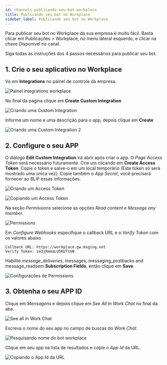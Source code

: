 ```yaml
---
id: channels-publicando-seu-bot-workplace
title: Publicando seu bot no Workplace
sidebar_label: Publicando seu bot no Workplace
---
```


Para publicar seu bot no Workplace da sua empresa é muito fácil. Basta clicar em Publicações > Workplace, no menu lateral esquerdo, e clicar na chave Disponível no canal.

Siga todas as instruções dos 4 passos necessários para publicar seu bot.

## 1. Crie o seu aplicativo no Workplace

Va em **Integrations** no painel de controle da empresa.

![Painel integrations workplace](/img/practice/channels/channels-publicando-seu-bot-workplace-1.png)<br>

No final da pagina clique em **Create Custom Integration**

![Criando uma Custom Integration](/img/practice/channels/channels-publicando-seu-bot-workplace-2.png)<br>

Informe um nome e uma descrição para o app, depois clique em **Create**

![Criando uma Custom Integration 2](/img/practice/channels/channels-publicando-seu-bot-workplace-3.png)<br>

## 2. Configure o seu APP

O diálogo **Edit Custom Integration** irá abrir após criar o app. O *Page Access Token* será necessário futuramente. Crie um clicando em **Create Access Token**. Copie o token e salve-o em um local temporário (Este token só será mostrado uma unica vez). Copie também o *App Secret*, você precisará fornecer ao BLiP essas informações.

![Criando um Access Token](/img/practice/channels/channels-publicando-seu-bot-workplace-4.png)<br>

![Copiando um Access Token](/img/practice/channels/channels-publicando-seu-bot-workplace-5.png)<br>

Na seção *Permissions* selecione as opções *Read content e Message any member*.

![Permissions](/img/practice/channels/channels-publicando-seu-bot-workplace-6.png)<br>

Em *Configure Webhooks* especifique o callback URL e o *Verify Token* com os valores abaixo

```
Callback URL: https://workplace.gw.msging.net
Verify Token: ze3jRmmaLU5KUTtUN
```

Habilite *message_deliveries*, messages, messaging_postbacks and message_readsem **Subscription Fields**, então clique em **Save**.

![Configurações de Permissions](/img/practice/channels/channels-publicando-seu-bot-workplace-7.png)<br>

## 3. Obtenha o seu APP ID

Clique em *Mensagens* e depois clique em *See All In Work Chat* no final da aba.

![See all in Work Chat](/img/practice/channels/channels-publicando-seu-bot-workplace-8.png)<br>

Escreva o nome do seu app no campo de buscas do *Work Chat*.

![Pesquisando nome do bot workplace](/img/practice/channels/channels-publicando-seu-bot-workplace-9.png)<br>

Clique em seu app na lista de resultados e copie o *App Id* da URL.

![Copiando o App Id da URL](/img/practice/channels/channels-publicando-seu-bot-workplace-10.png)
